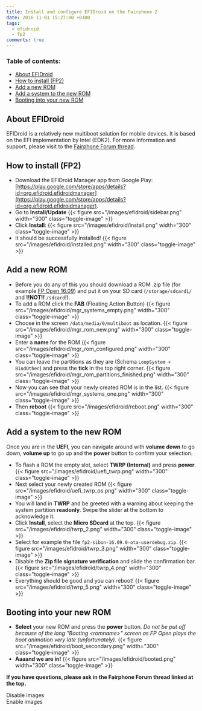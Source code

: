 ```yaml
---
title: Install and configure EFIDroid on the Fairphone 2
date: 2016-11-01 15:27:00 +0100
tags:
  - efidroid
  - fp2
comments: true
---
```

<link rel="stylesheet" href="/css/2016-11-01-Install-and-configure-efidroid.css" />
<script src="/js/jquery-3.3.1.min.js"></script>

### Table of contents:
* [About EFIDroid](#about-efidroid)
* [How to install (FP2)](#how-to-install-fp2)
* [Add a new ROM](#add-a-new-rom)
* [Add a system to the new ROM](#add-a-system-to-the-new-rom)
* [Booting into your new ROM](#booting-into-your-new-rom)

## About EFIDroid
EFIDroid is a relatively new multiboot solution for mobile devices. It is based on the EFI implementation by Intel (EDK2).
For more information and support, please visit to the [Fairphone Forum thread](https://forum.fairphone.com/t/efidroid-multiboot-for-the-fairphone-2/23344).

## How to install (FP2)
* Download the EFIDroid Manager app from Google Play: [https://play.google.com/store/apps/details?id=org.efidroid.efidroidmanager](https://play.google.com/store/apps/details?id=org.efidroid.efidroidmanager).
* Go to **Install/Update**
{{< figure src="/images/efidroid/sidebar.png" width="300" class="toggle-image" >}}
* Click **Install**:
{{< figure src="/images/efidroid/install.png" width="300" class="toggle-image" >}}
* It should be successfully installed!
{{< figure src="/images/efidroid/installed.png" width="300" class="toggle-image" >}}

## Add a new ROM
* Before you do any of this you should download a ROM .zip file (for example [FP Open 16.09](http://storage.googleapis.com/fairphone-updates/7114445d-6560-440c-9c9f-44639808f7a7/fp2-sibon-16.09.0-ota-userdebug.zip)) and put it on your SD card (`/storage/sdcard1/` and **!!NOT!!** `/sdcard`!).
* To add a ROM click the **FAB** (Floating Action Button)
{{< figure src="/images/efidroid/mgr_systems_empty.png" width="300" class="toggle-image" >}}
* Choose in the screen `/data/media/0/multiboot` as location.
{{< figure src="/images/efidroid/mgr_rom_new.png" width="300" class="toggle-image" >}}
* Enter a **name** for the ROM
{{< figure src="/images/efidroid/mgr_rom_configured.png" width="300" class="toggle-image" >}}
* You can leave the partitions as they are (Schema `LoopSystem + BindOther`) and press the **tick** in the top right corner.
{{< figure src="/images/efidroid/mgr_rom_partitions_finished.png" width="300" class="toggle-image" >}}
* Now you can see that your newly created ROM is in the list.
{{< figure src="/images/efidroid/mgr_systems_one.png" width="300" class="toggle-image" >}}
* Then **reboot**
{{< figure src="/images/efidroid/reboot.png" width="300" class="toggle-image" >}}

## Add a system to the new ROM
Once you are in the **UEFI**, you can navigate around with **volume down** to go down, **volume up** to go up and the **power** button to confirm your selection.

* To flash a ROM the empty slot, select **TWRP (Internal)** and press **power**.
{{< figure src="/images/efidroid/uefi_twrp.png" width="300" class="toggle-image" >}}
* Next select your newly created ROM
{{< figure src="/images/efidroid/uefi_twrp_os.png" width="300" class="toggle-image" >}}
* You will land in **TWRP** and be greeted with a warning about keeping the system partition **readonly**. Swipe the slider at the bottom to acknowledge it.
* Click **Install**, select the **Micro SDcard** at the top.
{{< figure src="/images/efidroid/twrp_2.png" width="300" class="toggle-image" >}}
* Select for example the file `fp2-sibon-16.09.0-ota-userdebug.zip`.
{{< figure src="/images/efidroid/twrp_3.png" width="300" class="toggle-image" >}}
* Disable the **Zip file signature verification** and slide the confirmation bar.
{{< figure src="/images/efidroid/twrp_4.png" width="300" class="toggle-image" >}}
* Everything should be good and you can reboot!
{{< figure src="/images/efidroid/twrp_5.png" width="300" class="toggle-image" >}}

## Booting into your new ROM
* **Select** your new ROM and press the **power** button. *Do not be put off because of the long "Booting \<romname>" screen as FP Open plays the boot animation very late (unfortunately).*
{{< figure src="/images/efidroid/boot_secondary.png" width="300" class="toggle-image" >}}
* **Aaaand we are in!**
{{< figure src="/images/efidroid/booted.png" width="300" class="toggle-image" >}}

**If you have questions, please ask in the Fairphone Forum thread linked at the top.**

<div class="buttons">
<div class="button" width="100" height="100" onclick="$('.toggle-image').hide();">Disable images</div>
<div class="button" width="100" height="100" onclick="$('.toggle-image').show();">Enable images</div>
</div>
